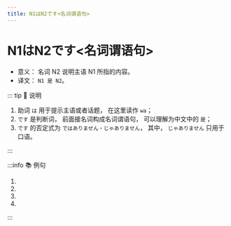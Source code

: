 ```yaml
---
title: N1はN2です<名词谓语句>
---
```

            
# N1はN2です<名词谓语句>

* 意义： 名词 N2 说明主语 N1 所指的内容。
* 译文： `N1 是 N2`。

::: tip :bookmark: 说明

1. 助词 `は` 用于提示主语或者话题， 在这里读作 `wa`；
2. `です` 是判断词， 前面接名词构成名词谓语句， 可以理解为中文中的 `是`；
3. `です` 的否定式为 `ではありません・じゃありません`， 其中， `じゃありません` 只用于口语。

:::

:::info :books: 例句

1. <grammer-content id='1-2-2-0' sentence="こちら**は**[高橋/たかはし][美穂/みほ]さん**です**。" trans='这位是高桥美穗。' />
2. <grammer-content id='1-2-2-1' sentence="[王/おう]さん**は**[日本/にほん][語科/ごか]の[方/かた]**です**。" trans='小王是日语系的。' />
3. <grammer-content id='1-2-2-2' sentence="[王/おう]さん**は**[高橋/たかはし]さんの[知り合い/しりあい]**ではありません**。" trans='小王不是高桥的熟人。' />
4. <grammer-content id='1-2-2-3' sentence="[鈴木/すずき]さん**は**[語科/ごか][留学生/りゅうがくせい]**じゃありません**。" trans='铃木不是语言系的留学生。' />

:::
